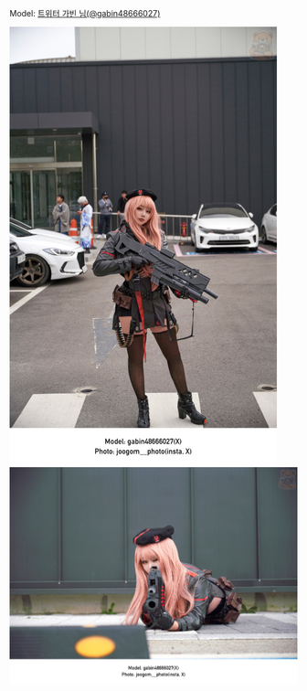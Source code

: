 ﻿---
dddd: 2023.10.07 서코
nickname: 가빈
sns_type: x
sns_id: gabin48666027
---

Model: <a href="https://x.com/gabin48666027" target="_blank">트위터 가빈 님(@gabin48666027)</a>

![ubing006DSC02973.jpg](/assets/img/2023/10-07/ubing006DSC02973.jpg)
![ubing0087DSC03054.jpg](/assets/img/2023/10-07/ubing0087DSC03054.jpg)